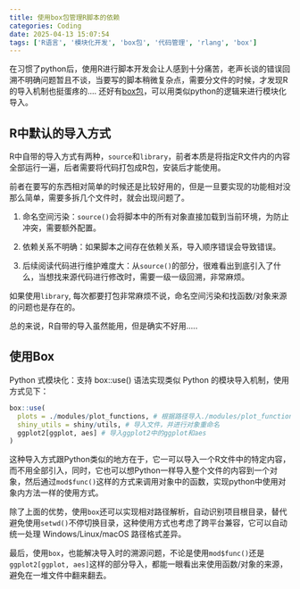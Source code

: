 ```yaml
---
title: 使用box包管理R脚本的依赖
categories: Coding
date: 2025-04-13 15:07:54
tags: ['R语言', '模块化开发', 'box包', '代码管理', 'rlang', 'box']
---
```


在习惯了python后，使用R进行脚本开发会让人感到十分痛苦，老声长谈的错误回溯不明确问题暂且不谈，当要写的脚本稍微复杂点，需要分文件的时候，才发现R的导入机制也挺蛋疼的.... 还好有[box包](https://klmr.me/box/index.html)，可以用类似python的逻辑来进行模块化导入。
<!-- 摘要部分 -->
<!-- more -->

## R中默认的导入方式

R中自带的导入方式有两种，`source`和`library`，前者本质是将指定R文件内的内容全部运行一遍，后者需要将代码打包成R包，安装后才能使用。

前者在要写的东西相对简单的时候还是比较好用的，但是一旦要实现的功能相对没那么简单，需要多拆几个文件时，就会出现问题了。

1. 命名空间污染：`source()`会将脚本中的所有对象直接加载到当前环境，为防止冲突，需要额外配置。

2. 依赖关系不明确：如果脚本之间存在依赖关系，导入顺序错误会导致错误。

3. 后续阅读代码进行维护难度大：从`source()`的部分，很难看出到底引入了什么，当想找来源代码进行修改时，需要一级一级回溯，非常麻烦。

如果使用`library`, 每次都要打包非常麻烦不说，命名空间污染和找函数/对象来源的问题也是存在的。

总的来说，R自带的导入虽然能用，但是确实不好用.....

## 使用Box

Python 式模块化：支持 box::use() 语法实现类似 Python 的模块导入机制，使用方式见下：

```r
box::use(
  plots = ./modules/plot_functions, # 根据路径导入./modules/plot_functions.R文件
  shiny_utils = shiny/utils, # 导入文件，并进行对象重命名
  ggplot2[ggplot, aes] # 导入ggplot2中的ggplot和aes
)
```

这种导入方式跟Python类似的地方在于，它一可以导入一个R文件中的特定内容，而不用全部引入，同时，它也可以想Python一样导入整个文件的内容到一个对象，然后通过`mod$func()`这样的方式来调用对象中的函数，实现python中使用对象内方法一样的使用方式。

除了上面的优势，使用`box`还可以实现相对路径解析，自动识别项目根目录，替代避免使用`setwd()`不停切换目录，这种使用方式也考虑了跨平台兼容，它可以自动统一处理 Windows/Linux/macOS 路径格式差异。

最后，使用`box`，也能解决导入时的溯源问题，不论是使用`mod$func()`还是`ggplot2[ggplot, aes]`这样的部分导入，都能一眼看出来使用函数/对象的来源，避免在一堆文件中翻来翻去。
